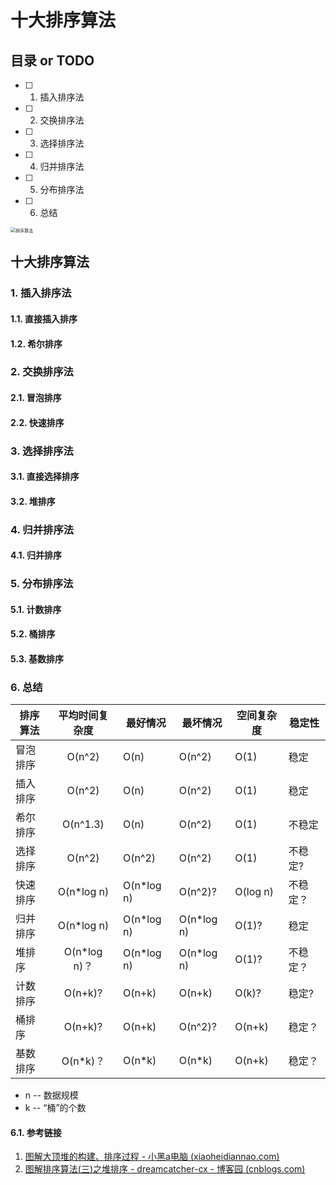 # 十大排序算法

## 目录 or TODO

- [ ] 1. 插入排序法
- [ ] 2. 交换排序法
- [ ] 3. 选择排序法
- [ ] 4. 归并排序法
- [ ] 5. 分布排序法
- [ ] 6. 总结

<img src="https://images.961110.xyz/images/2021/09/27/1ec19b4d2c35fdf138c9c32e7b14c2bd.png" alt="排序算法" style="zoom: 50%;" />

## 十大排序算法

### 1. 插入排序法

#### 1.1. 直接插入排序



#### 1.2. 希尔排序

### 2. 交换排序法

#### 2.1. 冒泡排序



#### 2.2. 快速排序

### 3. 选择排序法

#### 3.1. 直接选择排序



#### 3.2. 堆排序

### 4. 归并排序法

#### 4.1. 归并排序

### 5. 分布排序法

#### 5.1. 计数排序



#### 5.2. 桶排序



#### 5.3. 基数排序

### 6. 总结

| 排序算法 | 平均时间复杂度 | 最好情况   | 最坏情况   | 空间复杂度 | 稳定性   |
| -------- | :------------: | ---------- | ---------- | ---------- | -------- |
| 冒泡排序 |     O(n^2)     | O(n)       | O(n^2)     | O(1)       | 稳定     |
| 插入排序 |     O(n^2)     | O(n)       | O(n^2)     | O(1)       | 稳定     |
| 希尔排序 |    O(n^1.3)    | O(n)       | O(n^2)     | O(1)       | 不稳定   |
| 选择排序 |     O(n^2)     | O(n^2)     | O(n^2)     | O(1)       | 不稳定?  |
| 快速排序 |   O(n*log n)   | O(n*log n) | O(n^2)?    | O(log n)   | 不稳定？ |
| 归并排序 |   O(n*log n)   | O(n*log n) | O(n*log n) | O(1)?      | 稳定     |
| 堆排序   |  O(n*log n)？  | O(n*log n) | O(n*log n) | O(1)?      | 不稳定？ |
| 计数排序 |    O(n+k)?     | O(n+k)     | O(n+k)     | O(k)?      | 稳定?    |
| 桶排序   |    O(n+k)?     | O(n+k)     | O(n^2)?    | O(n+k)     | 稳定？   |
| 基数排序 |    O(n*k)？    | O(n*k)     | O(n*k)     | O(n+k)     | 稳定？   |

- n -- 数据规模
- k -- “桶”的个数

#### 6.1. 参考链接

1. [图解大顶堆的构建、排序过程 - 小黑a电脑 (xiaoheidiannao.com)](https://www.xiaoheidiannao.com/7436.html)
2. [图解排序算法(三)之堆排序 - dreamcatcher-cx - 博客园 (cnblogs.com)](https://www.cnblogs.com/chengxiao/p/6129630.html)